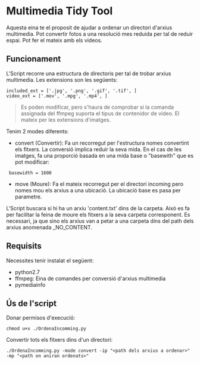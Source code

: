 # Multimedia Tidy Tool

Aquesta eina te el proposit de ajudar a ordenar un directori d'arxius multimedia. Pot convertir fotos a una resolució mes reduida per tal de reduir espai. Pot fer el mateix amb els videos.

## Funcionament

L'Script recorre una estructura de directoris per tal de trobar arxius multimedia. Les extensions son les següents:

```
included_ext = ['.jpg', '.png', '.gif', '.tif', ]
video_ext = ['.mov', '.mpg', '.mp4', ]
```
> Es poden modificar, pero s'haura de comprobar si la comanda assignada del ffmpeg suporta el tipus de contenidor de video. El mateix per les extensions d'imatges.

Tenim 2 modes diferents:

* convert (Convertir): Fa un recorregut per l'estructura nomes convertint els fitxers. La conversió implica reduir la seva mida. En el cas de les imatges, fa una proporció basada en una mida base o "basewith" que es pot modificar:

```	basewidth = 1600```

* move (Moure): Fa el mateix recorregut per el directori incoming pero nomes mou els arxius a una ubicació. La ubicació base es pasa per parametre.

L'Script buscara si hi ha un arxiu 'content.txt' dins de la carpeta. Això es fa per facilitar la feina de moure els fitxers a la seva carpeta corresponent.
Es necessari, ja que sino els arxius van a petar a una carpeta dins del path dels arxius anomenada _NO_CONTENT. 

## Requisits

Necessites tenir instalat el següent:
* python2.7
* ffmpeg: Eina de comandes per conversió d'arxius multimedia
* pymediainfo

## Ús de l'script

Donar permisos d'execució:

``` chmod u+x ./OrdenaIncomming.py ```

Convertir tots els fitxers dins d'un directori:

``` ./OrdenaIncomming.py -mode convert -ip "<path dels arxius a ordenar>" -mp "<path on aniran ordenats>" ```




